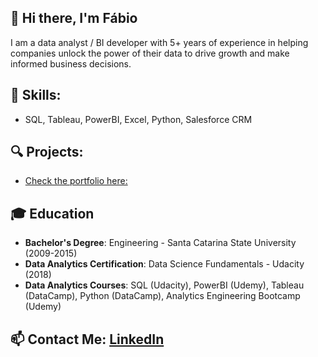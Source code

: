 ## 👋 Hi there, I'm Fábio 
I am a data analyst / BI developer with 5+ years of experience in helping companies unlock the power of their data to drive growth and make informed business decisions.

## 🎯 Skills:
- SQL, Tableau, PowerBI, Excel, Python, Salesforce CRM

## 🔍 Projects:
- [Check the portfolio here:](https://fabiohtuda.github.io)

## 🎓 Education
- **Bachelor's Degree**: Engineering - Santa Catarina State University (2009-2015)
- **Data Analytics Certification**: Data Science Fundamentals - Udacity (2018)
- **Data Analytics Courses**: SQL (Udacity), PowerBI (Udemy), Tableau (DataCamp), Python (DataCamp), Analytics Engineering Bootcamp (Udemy)

## 📫 Contact Me: [LinkedIn](https://www.linkedin.com/in/fabiohtuda/) 

<!--
**fabiohtuda/fabiohtuda** is a ✨ _special_ ✨ repository because its `README.md` (this file) appears on your GitHub profile.

Here are some ideas to get you started:

- 🔭 I’m currently working on ...
- 🌱 I’m currently learning ...
- 👯 I’m looking to collaborate on ...
- 🤔 I’m looking for help with ...
- 💬 Ask me about ...
- 📫 How to reach me: ...
- 😄 Pronouns: ...
- ⚡ Fun fact: ...

# Hi there! 👋 I'm [Your Name]

## About Me
I'm a passionate data analyst with a keen interest in extracting meaningful insights from complex datasets. I love exploring data, uncovering hidden patterns, and using my analytical skills to drive informed decision-making. With a strong background in statistics and data visualization, I thrive on turning raw data into actionable information.

## Skills
- **Data Analysis**: Proficient in extracting, cleaning, and transforming data to reveal valuable insights.
- **Statistical Analysis**: Experienced in applying statistical techniques to analyze data and draw meaningful conclusions.
- **Data Visualization**: Skilled in creating visually appealing and informative charts, graphs, and dashboards.
- **SQL**: Proficient in writing SQL queries to retrieve and manipulate data from relational databases.
- **Python/R**: Experienced in programming with Python and/or R for data analysis and automation.
- **Machine Learning**: Familiar with applying machine learning algorithms for predictive modeling and classification tasks.
- **Data Cleaning**: Proficient in identifying and handling missing data, outliers, and inconsistencies.

## Projects
- **Project 1**: A brief description of a data analysis project, highlighting the problem statement, methodology, and key findings.
- **Project 2**: Another data analysis project, showcasing your skills and the value you brought to the project.
- **Project 3**: One more project, demonstrating your ability to work with different datasets and draw meaningful insights.

## Education
- **Bachelor's Degree**: Your degree and major from your university.
- **Data Analytics Certification**: Any relevant certifications or online courses you've completed.

## Contact Me
- **Email**: Your email address
- **LinkedIn**: [Your LinkedIn profile](https://www.linkedin.com/in/yourprofile)
- **Portfolio**: [Link to your portfolio or personal website](https://www.yourwebsite.com)

## Additional Information
- Feel free to include any other relevant information about yourself, such as hobbies, interests, or any side projects you're working on.

I'm excited about leveraging data to solve real-world problems and always eager to learn new techniques and technologies. If you're interested in collaborating or discussing data-related projects, feel free to reach out. I'm looking forward to connecting with fellow data enthusiasts!

Let's turn data into insights! 📊


-->
